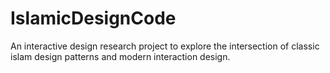 # IslamicDesignCode
An interactive design research project to explore the intersection of classic islam design patterns and modern interaction design.
